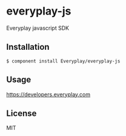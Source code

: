 
# everyplay-js

  Everyplay javascript SDK

## Installation

    $ component install Everyplay/everyplay-js

## Usage   

https://developers.everyplay.com

## License

  MIT
